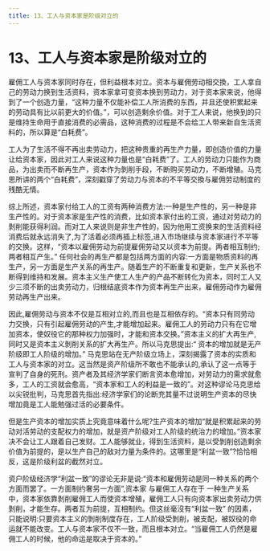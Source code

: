 ```yaml
---
title: 13、工人与资本家是阶级对立的
---
```

# 13、工人与资本家是阶级对立的

雇佣工人与资本家同时存在，但利益根本对立。资本与雇佣劳动相交換，工人拿自己的劳动力换到生活资料，资本家拿可变资本换到劳动力，对于资本家来说，他得到了一个创造力量，“这种力量不仅能补偿工人所消费的东西，并且还使积累起来的劳动具有比以前更大的价值。”，可以创造剩余价值。对于工人来说，他换到的只是维持生命用于直接消费的必需品，这种消费的过程是不会给工人带来新自生活资料的，所以算是“白耗费”。

工人为了生活不得不再出卖劳动力，把这种贵重的再生产力量，即创造价值的力量让给资本家，因此对工人来说这种力量也是“白耗费”了。工人的劳动力只能作为商品，为出卖而不断再生产，资本作为剝削手段，不断购买劳动力，不断增殖。马克思所讲的两个“白耗费”，深刻戳穿了劳动力与资本的不平等交換与雇佣劳动制度的残酷无情。

综上所述，资本家付给工人的工资有两种消费方法:一种是生产性的，另一种是非生产性的。对于资本家是生产性的消费，比如资本家付出的工资，通过对劳动力的剝削能获得利润。而对工人来说则是非生产性的，因为他用工资换来的生活资料经消费后就永远消失了,为了活着必须再插上标签,进入市场继续与资本家进行不平等的交换。这样，“资本以雇佣劳动为前提雇佣劳动又以资本为前提。两者相互制约;两者相互产生。”
任何社会的再生产都是包括两方面的内容:一方面是物质资料的再生产，另一方面是生产关系的再生产。随着生产的不断重复和更新，生产关系也不断得到维持和发展。资本主义生产使工人生产的产品不断转化为资本，同时工人又少三须不断的出卖劳动力，归根结底资本作为资本再生产出来，雇佣劳动作为雇佣劳动再生产出来。

因此,雇佣劳动与资本不仅是互相对立的,而且也是互相依存的。“资本只有同劳动力交换，只有引起雇佣劳动的产生,才能增加起来。雇佣工人的劳动力只有在它增加资本，使奴役它的那种权力加强时，才能和资本交换。”资本主义的扩大再生产,同时又是资本主义剝削关系的扩大再生产。所以马克思提出:“ 资本的增加就是无产阶级即工人阶级的增加。”
马克思站在无产阶级立场上，深刻揭露了资本的实质和工人与资本家的对立。这当然是资产阶级所不敢也不能承认的,承认了这一点等于宣判了自身的死刑。资产者及其经济学家们断言资本愈增加，对劳动力的需求就愈多，工人的工资就会愈高，“资本家和工人的利益是一致的”。对这种谬论马克思给以尖锐批判，马克思首先指出:经济学家们的论断充其量不过说明生产资本的尽快增加竟是工人能勉强过活的必要条件。

但是生产资本的增加实质上究竟意味着什么呢?生产资本的增加“就是积累起来的劳动对活劳动的支配权力的增加，就是资产阶级对工人阶级的统治力的增加。”资本家决不会让工人跟着自己发财。工人能够就业，得到生活资料，是以受剝削创造剩余价值为前提的，是以生产自己的敌对力量为条件的。这哪里是“利盆一致”?恰恰相反，这是阶级利盆的截然对立。

资户阶级经济学“利盆一致”的谬论无非是说:“资本和雇佣劳动是同一种关系的两个方面而罢了。一方面制约奢另一方面”,资本家 与雇佣工人存在于 一种生产关系中，资本家依靠剝削雇佣工人而使资本增殖，雇佣工人只有向资本家出卖劳动力供剝削，才能生存。两者互为前提，互相制约。但这丝毫沒有“利盆一致” 的因素，只能说明:只要资本主义的剝削制度存在，工人阶级受剝削，被支配，被奴役的命运就不能改变。工人与资本家不仅不一致，而且根本对立。“当雇佣工人仍然是雇佣工人的时候，他的命运是取决于资本的。”